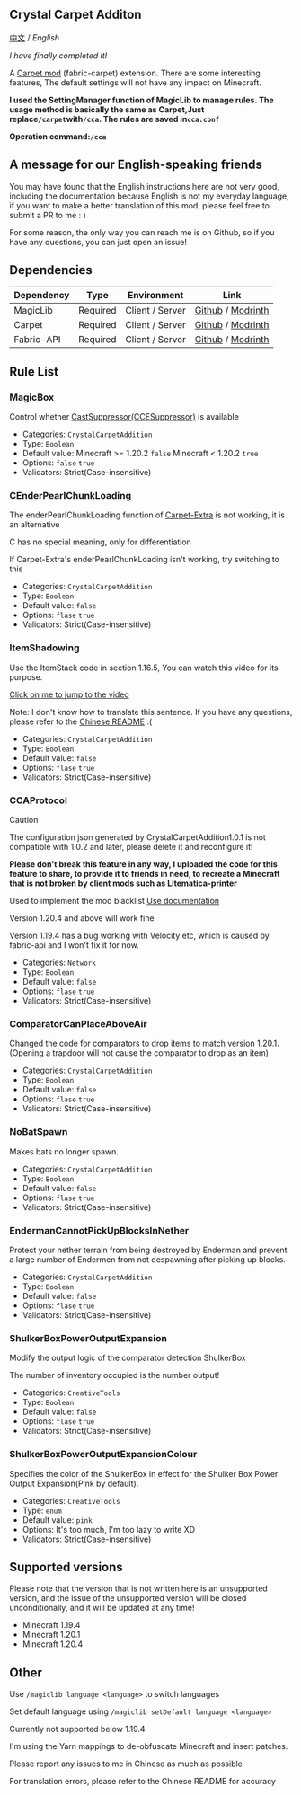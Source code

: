## Crystal Carpet Additon

    
  [中文](https://github.com/Crystal0404/CrystalCarpetAddition) / *English*

  *I have finally completed it!*

A [Carpet mod](https://github.com/gnembon/fabric-carpet) (fabric-carpet) extension. There are some interesting features, The default settings will not have any impact on Minecraft.

  **I used the SettingManager function of MagicLib to manage rules. The usage method is basically the same as Carpet,Just replace```/carpet```with```/cca```. The rules are saved in```cca.conf```**

  **Operation command:```/cca```**

## A message for our English-speaking friends

You may have found that the English instructions here are not very good, including the documentation because English is not my everyday language, if you want to make a better translation of this mod, please feel free to submit a PR to me : )

For some reason, the only way you can reach me is on Github, so if you have any questions, you can just open an issue!

## Dependencies

| Dependency | Type     | Environment     | Link                                                                                               |
|------------|----------|-----------------|----------------------------------------------------------------------------------------------------|
| MagicLib   | Required | Client / Server | [Github](https://github.com/Hendrix-Shen/MagicLib) / [Modrinth](https://modrinth.com/mod/magiclib) |
| Carpet     | Required | Client / Server | [Github](https://github.com/gnembon/fabric-carpet) / [Modrinth](https://modrinth.com/mod/carpet)   |
| Fabric-API | Required | Client / Server | [Github](https://github.com/FabricMC/fabric) / [Modrinth](https://modrinth.com/mod/fabric-api)     |

## Rule List
### MagicBox
Control whether [CastSuppressor(CCESuppressor)](https://www.bilibili.com/read/cv24323749) is available

- Categories: ```CrystalCarpetAddition```
- Type: ```Boolean```
- Default value: Minecraft >= 1.20.2 ```false```  Minecraft < 1.20.2 ```true```
- Options: ```false``` ```true```
- Validators: Strict(Case-insensitive)

### CEnderPearlChunkLoading
The enderPearlChunkLoading function of [Carpet-Extra](https://github.com/gnembon/carpet-extra) is not working, it is an alternative

C has no special meaning, only for differentiation

If Carpet-Extra's enderPearlChunkLoading isn't working, try switching to this

- Categories: ```CrystalCarpetAddition```
- Type: ```Boolean```
- Default value: ```false```
- Options: ```flase``` ```true```
- Validators: Strict(Case-insensitive)


### ItemShadowing
Use the ItemStack code in section 1.16.5, You can watch this video for its purpose.

[Click on me to jump to the video](https://youtu.be/mTeYwq7HaEA)

Note: I don't know how to translate this sentence. If you have any questions, please refer to the [Chinese README](https://github.com/Crystal0404/CrystalCarpetAddition) :(

- Categories: ```CrystalCarpetAddition```
- Type: ```Boolean```
- Default value: ```false```
- Options: ```flase``` ```true```
- Validators: Strict(Case-insensitive)


### CCAProtocol

> [!Caution]
> The configuration json generated by CrystalCarpetAddition1.0.1 is not compatible with 1.0.2 and later, please delete it and reconfigure it!

**Please don't break this feature in any way, I uploaded the code for this feature to share, to provide it to friends in need, to recreate a Minecraft that is not broken by client mods such as Litematica-printer**

Used to implement the mod blacklist  [Use documentation](https://github.com/Crystal0404/CrystalCarpetAddition/blob/master/doc/CCAProtocol.md)

Version 1.20.4 and above will work fine

Version 1.19.4 has a bug working with Velocity etc, which is caused by fabric-api and I won't fix it for now.

- Categories: ```Network```
- Type: ```Boolean```
- Default value: ```false```
- Options: ```flase``` ```true```
- Validators: Strict(Case-insensitive)

### ComparatorCanPlaceAboveAir

Changed the code for comparators to drop items to match version 1.20.1.(Opening a trapdoor will not cause the comparator to drop as an item)

- Categories: ```CrystalCarpetAddition```
- Type: ```Boolean```
- Default value: ```false```
- Options: ```flase``` ```true```
- Validators: Strict(Case-insensitive)


### NoBatSpawn

Makes bats no longer spawn.

- Categories: ```CrystalCarpetAddition```
- Type: ```Boolean```
- Default value: ```false```
- Options: ```flase``` ```true```
- Validators: Strict(Case-insensitive)


### EndermanCannotPickUpBlocksInNether

Protect your nether terrain from being destroyed by Enderman and prevent a large number of Endermen from not despawning after picking up blocks.

- Categories: ```CrystalCarpetAddition```
- Type: ```Boolean```
- Default value: ```false```
- Options: ```flase``` ```true```
- Validators: Strict(Case-insensitive)


### ShulkerBoxPowerOutputExpansion

Modify the output logic of the comparator detection ShulkerBox

The number of inventory occupied is the number output!

- Categories: ```CreativeTools```
- Type: ```Boolean```
- Default value: ```false```
- Options: ```flase``` ```true```
- Validators: Strict(Case-insensitive)


### ShulkerBoxPowerOutputExpansionColour

Specifies the color of the ShulkerBox in effect for the Shulker Box Power Output Expansion(Pink by default).

- Categories: ```CreativeTools```
- Type: ```enum```
- Default value: ```pink```
- Options: It's too much, I'm too lazy to write XD
- Validators: Strict(Case-insensitive)

## Supported versions
Please note that the version that is not written here is an unsupported version, 
and the issue of the unsupported version will be closed unconditionally, and it will be updated at any time!

- Minecraft 1.19.4
- Minecraft 1.20.1
- Minecraft 1.20.4


## Other
  Use ```/magiclib language <language>``` to switch languages

  Set default language using ```/magiclib setDefault language <language>```

  Currently not supported below 1.19.4

  I'm using the Yarn mappings to de-obfuscate Minecraft and insert patches.

  Please report any issues to me in Chinese as much as possible

  For translation errors, please refer to the Chinese README for accuracy

